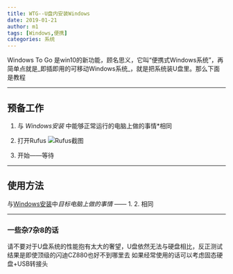 ```yaml
---
title: WTG--U盘内安装Windows
date: 2019-01-21
author: m1
tags: [Windows,便携]
categories: 系统
---
```

Windows To Go 是win10的新功能，顾名思义，它叫“便携式Windows系统”，再简单点就是_即插即用的可移动Windows系统_，就是把系统装U盘里。那么下面是教程

***

## 预备工作

1. 与 *Windows安装* 中能够正常运行的电脑上做的事情*相同

2. 打开Rufus
![Rufus截图](01.png)

3. 开始——等待

***

## 使用方法

与[Windows安装](./Windows安装)中*目标电脑上做的事情* —— 1. 2. 相同

***

### 一些杂7杂8的话

请不要对于U盘系统的性能抱有太大的奢望，U盘依然无法与硬盘相比，反正测试结果是即使顶级的闪迪CZ880也好不到哪里去
如果经常使用的话可以考虑固态硬盘+USB转接头
